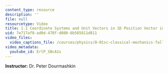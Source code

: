 ```yaml
---
content_type: resource
description: ''
file: null
resourcetype: Video
title: 1.1 Coordinate Systems and Unit Vectors in 1D Position Vector in 1D
uid: 7e717af8-ad0d-478f-d080-6b585811d811
video_files:
  video_captions_file: /courses/physics/8-01sc-classical-mechanics-fall-2016/week-1-kinematics/1.1-coordinate-systems-and-unit-vectors-in-1d-position-vector-in-1d/1.1-coordinate-systems-and-unit-vectors-in-1d-position-vector-in-1d/ErlP_SBcA1s.vtt
video_metadata:
  youtube_id: ErlP_SBcA1s
---
```


**Instructor:** Dr. Peter Dourmashkin